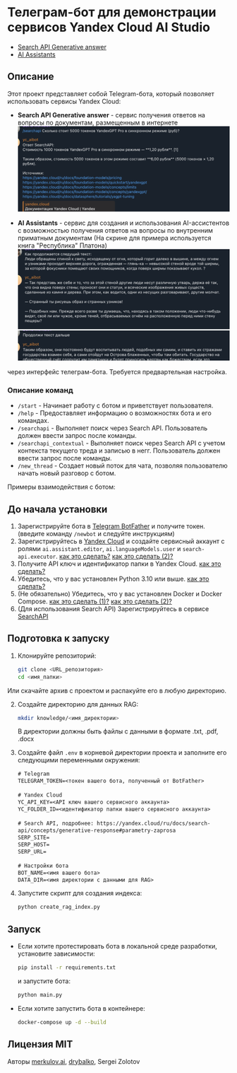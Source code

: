 # Телеграм-бот для демонстрации сервисов Yandex Cloud AI Studio
* [Search API Generative answer](https://yandex.cloud/ru/services/search-api)
* [AI Assistants](https://yandex.cloud/ru/events/979)

## Описание
Этот проект представляет собой Telegram-бота, который позволяет использовать сервисы Yandex Cloud:
* **Search API Generative answer** - сервис получения ответов на вопросы по документам, размещенным в интернете
![alt text](<img1.png>)

* **AI Assistants** - сервис для создания и использования AI-ассистентов с возможностью получения ответов на вопросы по внутренним приматным документам (На скрине для примера используется книга "Республика" Платона)
![alt text](<img2.png>)
![alt text](<img3.png>)

через интерфейс телеграм-бота. Требуется предвартельная настройка.

### Описание команд

* `/start` - Начинает работу с ботом и приветствует пользователя.
* `/help` - Предоставляет информацию о возможностях бота и его командах.
* `/searchapi` - Выполняет поиск через Search API. Пользователь должен ввести запрос после команды.
* `/searchapi_contextual` - Выполняет поиск через Search API с учетом контекста текущего треда и записью в негг. Пользователь должен ввести запрос после команды.
* `/new_thread` - Создает новый поток для чата, позволяя пользователю начать новый разговор с ботом.

Примеры взаимодействия с ботом:


## До начала установки

1. Зарегистрируйте бота в [Telegram BotFather](https://t.me/BotFather) и получите токен. (введите команду `/newbot` и следуйте инструкциям)
2. Зарегистрируйтесь в [Yandex Cloud](https://cloud.yandex.ru/) и создайте сервисный аккаунт с ролями `ai.assistant.editor`, `ai.languageModels.user` и `search-api.executor`. [как это сделать?](https://yandex.cloud/ru/docs/iam/concepts/users/service-accounts) [как это сделать (2)?](https://yandex.cloud/ru/docs/search-api/operations/workaround#create-api-key)
2. Получите API ключ и идентификатор папки в Yandex Cloud. [как это сделать?](https://yandex.cloud/ru/docs/foundation-models/quickstart/yandexgpt)
3. Убедитесь, что у вас установлен Python 3.10 или выше. [как это сделать?](https://www.python.org/downloads/)
4. (Не обязательно) Убедитесь, что у вас установлен Docker и Docker Compose. [как это сделать (1)?](https://docs.docker.com/get-docker/) [как это сделать (2)?](https://docs.docker.com/compose/install/)
5. (Для использования Search API) Зарегистрируйтесь в сервисе [SearchAPI](https://yandex.cloud/ru/docs/search-api/quickstart#registration)

## Подготовка к запуску

1. Клонируйте репозиторий:
   ```bash
   git clone <URL_репозитория>
   cd <имя_папки>
   ```

Или скачайте архив с проектом и распакуйте его в любую директорию.

2. Создайте директорию для данных RAG:
   ```bash
   mkdir knowledge/<имя_директории>
   ```

   В директории должны быть файлы с данными в формате .txt, .pdf, .docx

3. Создайте файл `.env` в корневой директории проекта и заполните его следующими переменными окружения:
   ```env
   # Telegram
   TELEGRAM_TOKEN=<токен вашего бота, полученный от BotFather>

   # Yandex Cloud
   YC_API_KEY=<API ключ вашего сервисного аккаунта>
   YC_FOLDER_ID=<идентификатор папки вашего сервисного аккаунта>

   # Search API, подробнее: https://yandex.cloud/ru/docs/search-api/concepts/generative-response#parametry-zaprosa
   SERP_SITE=
   SERP_HOST=
   SERP_URL=

   # Настройки бота
   BOT_NAME=<имя вашего бота>
   DATA_DIR=<имя директории с данными для RAG>
   ```

4. Запустите скрипт для создания индекса:
   ```bash
   python create_rag_index.py
   ```

## Запуск

* Если хотите протестировать бота в локальной среде разработки, установите зависимости:
   ```bash
   pip install -r requirements.txt
   ```
   и запустите бота:
   ```bash
   python main.py
   ```

* Если хотите запустить бота в контейнере:
   ```bash
   docker-compose up -d --build
   ```

## Лицензия MIT
Авторы [merkulov.ai](https://merkulov.ai), [drybalko](https://github.com/DRybalko), Sergei Zolotov


